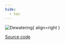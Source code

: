 ```yaml
---
hide:
  - toc
---
```


![Dewatering](../../assets/images/settler.drawio.svg){ align=right }

[Source code](/reference/bsm2_python/bsm2/settler1d_bsm2)
